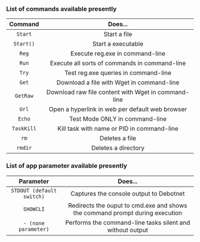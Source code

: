 ### List of commands available presently

Command| Does...
:-----:|:-----:
`Start`|Start a file
`Start()`|Start a executable
`Reg`|Execute reg.exe in command-line
`Run`|Execute all sorts of commands in command-line
`Try`|Test reg.exe queries in command-line
`Get`|Download a file with Wget in command-line
`GetRaw`|Download raw file content with Wget in command-line
`Url`|Open a hyperlink in web per default web browser
`Echo`|Test Mode ONLY in command-line
`TaskKill`|Kill task with name or PID in command-line
`rm`|Deletes a file
`rmdir`|Deletes a directory

### List of app parameter available presently

Parameter| Does...
:-----:|:-----:
`STDOUT (default switch)`|Captures the console output to Debotnet
`SHOWCLI`|Redirects the ouput to cmd.exe and shows the command prompt during execution
`- (none parameter)`|Performs the command-line tasks silent and without output
